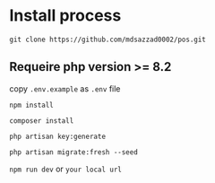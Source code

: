 # Install  process
`git clone https://github.com/mdsazzad0002/pos.git`

## Requeire php version >= 8.2  
copy `.env.example` as `.env` file

`npm install`

`composer install`

`php artisan key:generate`

`php artisan migrate:fresh --seed`

`npm run dev` or `your local url`

